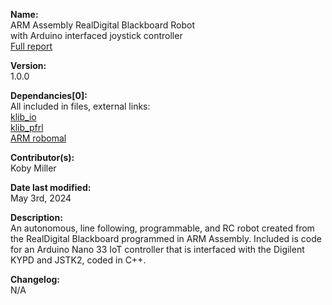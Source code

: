 **Name:**<br>
ARM Assembly RealDigital Blackboard Robot<br>
with Arduino interfaced joystick controller<br>
[Full report](https://docs.google.com/document/d/19DiZo90nZ22CptFs17WNBeS4bCwxTsbGDQvRNfdNBiI/edit?usp=sharing)

**Version:**<br>
1.0.0

**Dependancies[0]:**<br>
All included in files, external links:<br>
[klib_io](https://github.com/koby-m/klib_io---ARM-Assembly-for-RealDigital-Blackboard)<br>
[klib_pfrl](https://github.com/koby-m/klib_pfrl---ARM-Assembly-for-RealDigital-Blackboard)<br>
[ARM robomal](https://github.com/koby-m/robomal---architecture-simulation)<br>

**Contributor(s):**<br>
Koby Miller

**Date last modified:**<br>
May 3rd, 2024

**Description:**<br>
An autonomous, line following, programmable, and RC robot created from the RealDigital Blackboard programmed in ARM Assembly. Included is code for an Arduino Nano 33 IoT controller that is interfaced with the Digilent KYPD and JSTK2, coded in C++. 

**Changelog:**<br>
N/A

